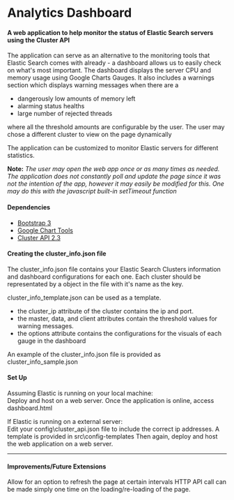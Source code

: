 # Analytics Dashboard

#### A web application to help monitor the status of Elastic Search servers using the Cluster API

The application can serve as an alternative to the monitoring tools that Elastic Search comes with already - a dashboard allows us to easily check on what's most important. The dashboard displays the server CPU and memory usage using Google Charts Gauges. It also includes a warnings section which displays warning messages when there are a 
* dangerously low amounts of memory left
* alarming status healths
* large number of rejected threads

where all the threshold amounts are configurable by the user. The user may chose a different cluster to view on the page dynamically

The application can be customized to monitor Elastic servers for different statistics.

**Note:** *The user may open the web app once or as many times as needed. The application does not constantly poll and update the page since it was not the intention of the app, however it may easily be modified for this. One may do this with the javascript built-in setTimeout function*

#### Dependencies

- [Bootstrap 3](http://getbootstrap.com/)
- [Google Chart Tools](https://developers.google.com/chart/)
- [Cluster API 2.3](https://www.elastic.co/guide/en/elasticsearch/reference/2.3/cluster.html)

#### Creating the cluster_info.json file

The cluster_info.json file contains your Elastic Search Clusters information and dashboard configurations for each one. Each cluster should be representated by a object in the file with it's name as the key. 

cluster_info_template.json can be used as a template.

- the cluster_ip attribute of the cluster contains the ip and port.
- the master, data, and client attributes contain the threshold values for warning messages.
- the options attribute contains the configurations for the visuals of each gauge in the dashboard

An example of the cluster_info.json file is provided as cluster_info_sample.json

#### Set Up

Assuming Elastic is running on your local machine:  
Deploy and host on a web server. Once the application is online, access dashboard.html

If Elastic is running on a external server:  
Edit your config\cluster_api.json file to include the correct ip addresses. A template is provided in src\config-templates
Then again, deploy and host the web application on a web server. 

---

#### Improvements/Future Extensions

Allow for an option to refresh the page at certain intervals
HTTP API call can be made simply one time on the loading/re-loading of the page.

